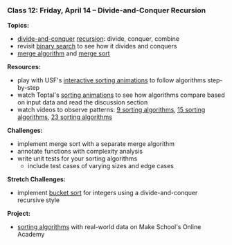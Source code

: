 ### Class 12: Friday, April 14 – Divide-and-Conquer Recursion

**Topics:**
- [divide-and-conquer]&nbsp;[recursion]: divide, conquer, combine
- revisit [binary search] to see how it divides and conquers
- [merge algorithm] and [merge sort]

**Resources:**
- play with USF's [interactive sorting animations] to follow algorithms step-by-step
- watch Toptal's [sorting animations] to see how algorithms compare based on input data and read the discussion section
- watch videos to observe patterns: [9 sorting algorithms], [15 sorting algorithms], [23 sorting algorithms]

**Challenges:**
- implement merge sort with a separate merge algorithm
- annotate functions with complexity analysis
- write unit tests for your sorting algorithms
    - include test cases of varying sizes and edge cases

**Stretch Challenges:**
- implement [bucket sort] for integers using a divide-and-conquer recursive style

**Project:**
- [sorting algorithms] with real-world data on Make School's Online Academy

[divide-and-conquer]: https://en.wikipedia.org/wiki/Divide_and_conquer_algorithm
[recursion]: https://en.wikipedia.org/wiki/Recursion_(computer_science)
[binary search]: https://en.wikipedia.org/wiki/Binary_search_algorithm
[merge algorithm]: https://en.wikipedia.org/wiki/Merge_algorithm
[merge sort]: https://en.wikipedia.org/wiki/Merge_sort
[bucket sort]: https://en.wikipedia.org/wiki/Bucket_sort

[sorting animations]: https://www.toptal.com/developers/sorting-algorithms/
[interactive sorting animations]: https://www.cs.usfca.edu/~galles/visualization/ComparisonSort.html
[3 sorting algorithms]: https://www.youtube.com/watch?v=jHPexHsDxwQ
[9 sorting algorithms]: https://www.youtube.com/watch?v=ZZuD6iUe3Pc
[15 sorting algorithms]: https://www.youtube.com/watch?v=kPRA0W1kECg
[23 sorting algorithms]: https://www.youtube.com/watch?v=rqI6KT6cOas

[sorting algorithms]: http://make.sc/oa-sorting-algorithms
